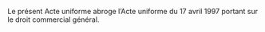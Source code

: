 Le présent Acte uniforme abroge l’Acte uniforme du 17 avril 1997 portant sur le droit commercial général.
